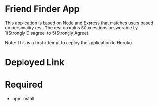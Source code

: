 # Friend Finder App
This application is based on Node and Express that matches users based on personality test. The test contains 50 questions answerable by 1(Strongly Disagree) to 5(Strongly Agree).

Note: This is a first attempt to deploy the application to Heroku.

# Deployed Link

# Required
- npm install

